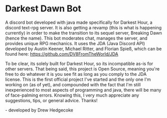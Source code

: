 # Darkest Dawn Bot
A discord bot developed with java made specifically for Darkest Hour, a discord text-rpg server. It is also getting a revamp (this is what is happening currently) in order to make the transition to its sequel server, Breaking Dawn (hence the name). This bot moderates chat, manages the server, and provides unique RPG mechanics. It uses the JDA (Java Discord API) developed by Austin Keener, Michael Ritter, and Florian Spieß, which can be found here: https://github.com/DV8FromTheWorld/JDA

To be clear, its solely built for Darkest Hour, so its incompatible as-is for other servers. That being said, this project is Open Source, meaning you're free to do whatever it is you see fit as long as you comply to the JDA license. This is the first official project I've started and the only one I'm working on (as of yet), and compounded with the fact that I'm still inexperienced to most aspects of programming and java, there will be many of face-palming errors. Knowing this, I very much appreciate any suggestions, tips, or general advice. Thanks!

\- developed by Drew Hedgecoke
